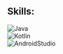 ## Skills:

![Java](https://img.shields.io/badge/java-F19458?style=for-the-badge&logo=java&logoColor=gray&labelColor-101010)</br>
![Kotlin](https://img.shields.io/badge/Kotlin-888BEF?style=for-the-badge&logo=kotlin&logoColor=gray&labelColor-101010)</br>
![AndroidStudio](https://img.shields.io/badge/Kotlin-888BEF?style=for-the-badge&logo=AndroidStudio&logoColor=gray&labelColor-101010)</br>

